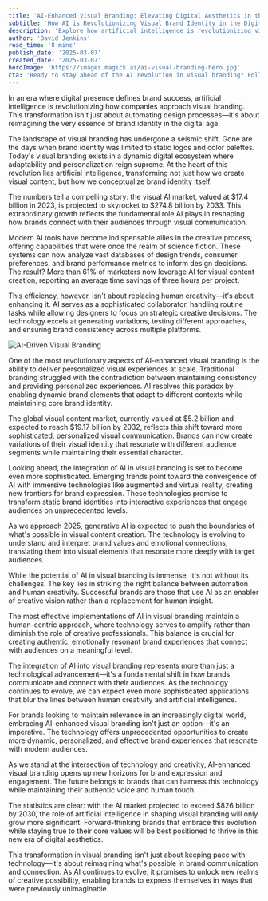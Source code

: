 ```yaml
---
title: 'AI-Enhanced Visual Branding: Elevating Digital Aesthetics in the Age of Artificial Intelligence'
subtitle: 'How AI is Revolutionizing Visual Brand Identity in the Digital Era'
description: 'Explore how artificial intelligence is revolutionizing visual branding, from personalized design at scale to the convergence with immersive technologies. Learn how the $17.4 billion visual AI market is transforming brand identity and creating new possibilities for digital aesthetics.'
author: 'David Jenkins'
read_time: '8 mins'
publish_date: '2025-03-07'
created_date: '2025-03-07'
heroImage: 'https://images.magick.ai/ai-visual-branding-hero.jpg'
cta: 'Ready to stay ahead of the AI revolution in visual branding? Follow us on LinkedIn for daily insights on the latest developments in AI-powered design and digital aesthetics.'
---
```


In an era where digital presence defines brand success, artificial intelligence is revolutionizing how companies approach visual branding. This transformation isn't just about automating design processes—it's about reimagining the very essence of brand identity in the digital age.

The landscape of visual branding has undergone a seismic shift. Gone are the days when brand identity was limited to static logos and color palettes. Today's visual branding exists in a dynamic digital ecosystem where adaptability and personalization reign supreme. At the heart of this revolution lies artificial intelligence, transforming not just how we create visual content, but how we conceptualize brand identity itself.

The numbers tell a compelling story: the visual AI market, valued at $17.4 billion in 2023, is projected to skyrocket to $274.8 billion by 2033. This extraordinary growth reflects the fundamental role AI plays in reshaping how brands connect with their audiences through visual communication.

Modern AI tools have become indispensable allies in the creative process, offering capabilities that were once the realm of science fiction. These systems can now analyze vast databases of design trends, consumer preferences, and brand performance metrics to inform design decisions. The result? More than 61% of marketers now leverage AI for visual content creation, reporting an average time savings of three hours per project.

This efficiency, however, isn't about replacing human creativity—it's about enhancing it. AI serves as a sophisticated collaborator, handling routine tasks while allowing designers to focus on strategic creative decisions. The technology excels at generating variations, testing different approaches, and ensuring brand consistency across multiple platforms.

![AI-Driven Visual Branding](https://i.magick.ai/PIXE/1738406182200_magick_img.webp)

One of the most revolutionary aspects of AI-enhanced visual branding is the ability to deliver personalized visual experiences at scale. Traditional branding struggled with the contradiction between maintaining consistency and providing personalized experiences. AI resolves this paradox by enabling dynamic brand elements that adapt to different contexts while maintaining core brand identity.

The global visual content market, currently valued at $5.2 billion and expected to reach $19.17 billion by 2032, reflects this shift toward more sophisticated, personalized visual communication. Brands can now create variations of their visual identity that resonate with different audience segments while maintaining their essential character.

Looking ahead, the integration of AI in visual branding is set to become even more sophisticated. Emerging trends point toward the convergence of AI with immersive technologies like augmented and virtual reality, creating new frontiers for brand expression. These technologies promise to transform static brand identities into interactive experiences that engage audiences on unprecedented levels.

As we approach 2025, generative AI is expected to push the boundaries of what's possible in visual content creation. The technology is evolving to understand and interpret brand values and emotional connections, translating them into visual elements that resonate more deeply with target audiences.

While the potential of AI in visual branding is immense, it's not without its challenges. The key lies in striking the right balance between automation and human creativity. Successful brands are those that use AI as an enabler of creative vision rather than a replacement for human insight.

The most effective implementations of AI in visual branding maintain a human-centric approach, where technology serves to amplify rather than diminish the role of creative professionals. This balance is crucial for creating authentic, emotionally resonant brand experiences that connect with audiences on a meaningful level.

The integration of AI into visual branding represents more than just a technological advancement—it's a fundamental shift in how brands communicate and connect with their audiences. As the technology continues to evolve, we can expect even more sophisticated applications that blur the lines between human creativity and artificial intelligence.

For brands looking to maintain relevance in an increasingly digital world, embracing AI-enhanced visual branding isn't just an option—it's an imperative. The technology offers unprecedented opportunities to create more dynamic, personalized, and effective brand experiences that resonate with modern audiences.

As we stand at the intersection of technology and creativity, AI-enhanced visual branding opens up new horizons for brand expression and engagement. The future belongs to brands that can harness this technology while maintaining their authentic voice and human touch.

The statistics are clear: with the AI market projected to exceed $826 billion by 2030, the role of artificial intelligence in shaping visual branding will only grow more significant. Forward-thinking brands that embrace this evolution while staying true to their core values will be best positioned to thrive in this new era of digital aesthetics.

This transformation in visual branding isn't just about keeping pace with technology—it's about reimagining what's possible in brand communication and connection. As AI continues to evolve, it promises to unlock new realms of creative possibility, enabling brands to express themselves in ways that were previously unimaginable.